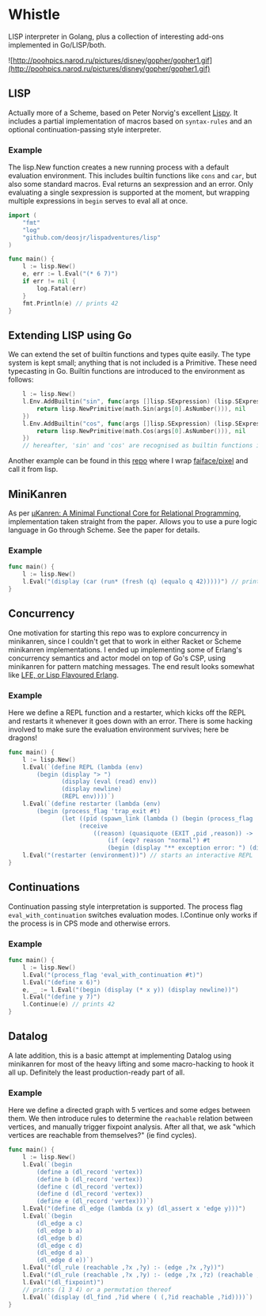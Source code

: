# Whistle

LISP interpreter in Golang, plus a collection of interesting add-ons implemented in Go/LISP/both.

![http://poohpics.narod.ru/pictures/disney/gopher/gopher1.gif](http://poohpics.narod.ru/pictures/disney/gopher/gopher1.gif)

## LISP

Actually more of a Scheme, based on Peter Norvig's excellent [Lispy](https://norvig.com/lispy.html).
It includes a partial implementation of macros based on `syntax-rules` and an optional continuation-passing style interpreter.

### Example

The lisp.New function creates a new running process with a default evaluation environment. This includes builtin functions like `cons` and `car`, but also some standard macros. 
Eval returns an sexpression and an error. Only evaluating a single sexpression is supported at the moment, but wrapping multiple expressions in `begin` serves to eval all at once.

```go
import (
    "fmt"
    "log"
    "github.com/deosjr/lispadventures/lisp"
)

func main() {
    l := lisp.New()
    e, err := l.Eval("(* 6 7)")
    if err != nil {
    	log.Fatal(err)
    }
    fmt.Println(e) // prints 42
}
```

## Extending LISP using Go

We can extend the set of builtin functions and types quite easily. The type system is kept small; anything that is not included is a Primitive. These need typecasting in Go. Builtin functions are introduced to the environment as follows:
```go
    l := lisp.New()
    l.Env.AddBuiltin("sin", func(args []lisp.SExpression) (lisp.SExpression, error) {
        return lisp.NewPrimitive(math.Sin(args[0].AsNumber())), nil
    })
    l.Env.AddBuiltin("cos", func(args []lisp.SExpression) (lisp.SExpression, error) {
        return lisp.NewPrimitive(math.Cos(args[0].AsNumber())), nil
    })
    // hereafter, 'sin' and 'cos' are recognised as builtin functions in lisp
```

Another example can be found in this [repo](https://github.com/deosjr/lispgraphics/blob/main/pixel.go) where I wrap [faiface/pixel](github.com/faiface/pixel) and call it from lisp.

## MiniKanren

As per [µKanren: A Minimal Functional Core for Relational Programming](http://webyrd.net/scheme-2013/papers/HemannMuKanren2013.pdf), implementation taken straight from the paper. Allows you to use a pure logic language in Go through Scheme. See the paper for details.

### Example
```go
func main() {
    l := lisp.New()
    l.Eval("(display (car (run* (fresh (q) (equalo q 42)))))") // prints 42
}
```

## Concurrency

One motivation for starting this repo was to explore concurrency in minikanren, since I couldn't get that to work in either Racket or Scheme minikanren implementations. I ended up implementing some of Erlang's concurrency semantics and actor model on top of Go's CSP, using minikanren for pattern matching messages. The end result looks somewhat like [LFE, or Lisp Flavoured Erlang](https://github.com/lfe/lfe).

### Example
Here we define a REPL function and a restarter, which kicks off the REPL and restarts it whenever it goes down with an error. There is some hacking involved to make sure the evaluation environment survives; here be dragons!
```go
func main() {
    l := lisp.New()
    l.Eval(`(define REPL (lambda (env)
        (begin (display "> ")
               (display (eval (read) env))
               (display newline)
               (REPL env))))`)
    l.Eval(`(define restarter (lambda (env)
        (begin (process_flag 'trap_exit #t)
               (let ((pid (spawn_link (lambda () (begin (process_flag 'eval_with_continuation #t) (REPL env))) (quote ()))))
                    (receive
                        ((reason) (quasiquote (EXIT ,pid ,reason)) ->
                            (if (eqv? reason "normal") #t
                            (begin (display "** exception error: ") (display reason) (display newline) (restarter env)))))))))`)
    l.Eval("(restarter (environment))") // starts an interactive REPL
}
```

## Continuations

Continuation passing style interpretation is supported. The process flag `eval_with_continuation` switches evaluation modes. l.Continue only works if the process is in CPS mode and otherwise errors.

### Example
```go
func main() {
    l := lisp.New()
    l.Eval("(process_flag 'eval_with_continuation #t)")
    l.Eval("(define x 6)")
    e, _ := l.Eval("(begin (display (* x y)) (display newline))")
    l.Eval("(define y 7)")
    l.Continue(e) // prints 42
}
```

## Datalog

A late addition, this is a basic attempt at implementing Datalog using minikanren for most of the heavy lifting and some macro-hacking to hook it all up. Definitely the least production-ready part of all.

### Example
Here we define a directed graph with 5 vertices and some edges between them. We then introduce rules to determine the `reachable` relation between vertices, and manually trigger fixpoint analysis.
After all that, we ask "which vertices are reachable from themselves?" (ie find cycles).
```go
func main() {
    l := lisp.New()
    l.Eval(`(begin
        (define a (dl_record 'vertex))
        (define b (dl_record 'vertex))
        (define c (dl_record 'vertex))
        (define d (dl_record 'vertex))
        (define e (dl_record 'vertex)))`)
    l.Eval("(define dl_edge (lambda (x y) (dl_assert x 'edge y)))")
	l.Eval(`(begin
        (dl_edge a c)
        (dl_edge b a)
        (dl_edge b d)
        (dl_edge c d)
        (dl_edge d a)
        (dl_edge d e))`)
    l.Eval("(dl_rule (reachable ,?x ,?y) :- (edge ,?x ,?y))")
    l.Eval("(dl_rule (reachable ,?x ,?y) :- (edge ,?x ,?z) (reachable ,?z ,?y))")
    l.Eval("(dl_fixpoint)")
    // prints (1 3 4) or a permutation thereof
    l.Eval(`(display (dl_find ,?id where ( (,?id reachable ,?id))))`)
}
```

